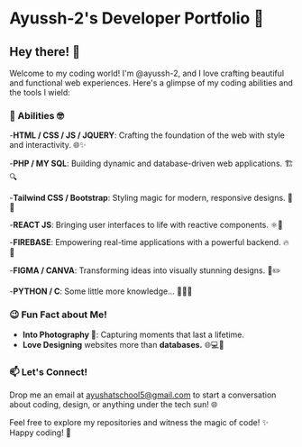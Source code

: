 # Ayussh-2's Developer Portfolio 🚀

## Hey there! 👋

Welcome to my coding world! I'm @ayussh-2, and I love crafting beautiful and functional web experiences. Here's a glimpse of my coding abilities and the tools I wield:

### 📖 Abilities 🤓
-**HTML / CSS / JS / JQUERY**: Crafting the foundation of the web with style and interactivity. 🌐✨

-**PHP / MY SQL**: Building dynamic and database-driven web applications. 🏗️🔍

-**Tailwind CSS / Bootstrap**: Styling magic for modern, responsive designs. 🎨🔧

-**REACT JS**: Bringing user interfaces to life with reactive components. ⚛️🚀

-**FIREBASE**: Empowering real-time applications with a powerful backend. 🔥🚀

-**FIGMA / CANVA**: Transforming ideas into visually stunning designs. 🎨✏️

-**PYTHON / C**: Some little more knowledge... 🐍👨‍💻

### 😉 Fun Fact about Me!
- **Into Photography 📸**: Capturing moments that last a lifetime.
- **Love Designing** websites more than **databases.** 🌐💻💖

### 📫 Let's Connect!
Drop me an email at [ayushatschool5@gmail.com](mailto:ayushatschool5@gmail.com) to start a conversation about coding, design, or anything under the tech sun! 🌐

Feel free to explore my repositories and witness the magic of code! ✨ Happy coding! 🚀

